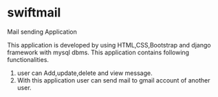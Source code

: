 # swiftmail
Mail sending Application 

This application is developed by using HTML,CSS,Bootstrap and django framework with mysql dbms.
This application contains following functionalities.
1) user can Add,update,delete and view message.
2) With this application user can send mail to gmail account of another user.
